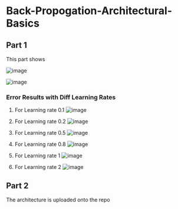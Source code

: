 # Back-Propogation-Architectural-Basics


## Part 1

This part shows 

![image](https://github.com/iris-kurapaty/Back-Propogation-Architectural-Basics/assets/52544352/6f3ca31e-a18e-4e8f-aff6-a8034d861fcc)

![image](https://github.com/iris-kurapaty/Back-Propogation-Architectural-Basics/assets/52544352/03e6dd7b-1c4f-4daf-8001-27f4d848b299)

### Error Results with Diff Learning Rates

1. For Learning rate 0.1
  ![image](https://github.com/iris-kurapaty/Back-Propogation-Architectural-Basics/assets/52544352/097f111d-6bde-4265-bb7f-2d3a311bda61)

2. For Learning rate 0.2
  ![image](https://github.com/iris-kurapaty/Back-Propogation-Architectural-Basics/assets/52544352/a69fb2cb-30cc-48b9-a10a-5b3d2c42bae9)

3. For Learning rate 0.5
  ![image](https://github.com/iris-kurapaty/Back-Propogation-Architectural-Basics/assets/52544352/f123150e-b083-4270-b475-ea8f08e21431)

4. For Learning rate 0.8
  ![image](https://github.com/iris-kurapaty/Back-Propogation-Architectural-Basics/assets/52544352/41e8f487-3133-40d8-a6c5-de49f35138cb)

5. For Learning rate 1
  ![image](https://github.com/iris-kurapaty/Back-Propogation-Architectural-Basics/assets/52544352/377d591e-6eef-4031-9806-ecd3f5b27921)

6. For Learning rate 2
  ![image](https://github.com/iris-kurapaty/Back-Propogation-Architectural-Basics/assets/52544352/542d91e1-8e96-402d-baed-1ab6ca8833cf)






## Part 2 
The architecture is uploaded onto the repo
